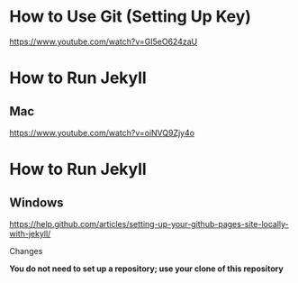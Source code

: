 # How to Use Git (Setting Up Key)
https://www.youtube.com/watch?v=GI5eO624zaU

# How to Run Jekyll
## Mac

https://www.youtube.com/watch?v=oiNVQ9Zjy4o

# How to Run Jekyll
## Windows

https://help.github.com/articles/setting-up-your-github-pages-site-locally-with-jekyll/

Changes

**You do not need to set up a repository; use your clone of this repository**
